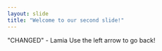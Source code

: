 ```yaml
---
layout: slide
title: "Welcome to our second slide!"
---
```

"CHANGED" - Lamia
Use the left arrow to go back!
